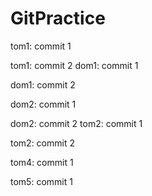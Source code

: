 # GitPractice

tom1: commit 1

tom1: commit 2
dom1: commit 1

dom1: commit 2

dom2: commit 1

dom2: commit 2
tom2: commit 1

tom2: commit 2

tom4: commit 1

tom5: commit 1

